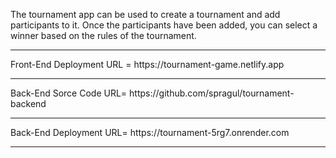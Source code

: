 The tournament app can be used to create a tournament and add participants to it. Once the participants have been added, you can select a winner based on the rules of the tournament.
<hr>
Front-End Deployment URL = https://tournament-game.netlify.app
<hr>
Back-End Sorce Code URL= https://github.com/spragul/tournament-backend
<hr>
Back-End Deployment URL= https://tournament-5rg7.onrender.com
<hr>
